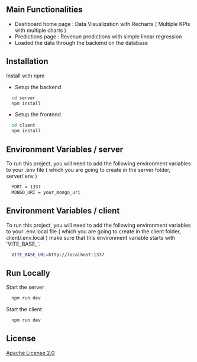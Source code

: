 ## Main Functionalities

- Dashboard home page : Data Visualization with Recharts ( Multiple KPIs with multiple charts )
- Predictions page : Revenue predictions with simple linear regression
- Loaded the data through the backend on the database


## Installation

Install with npm

- Setup the backend
```bash
  cd server
  npm install
```
- Setup the frontend 
```bash
  cd client
  npm install
```
## Environment Variables / server

To run this project, you will need to add the following environment variables to your .env file ( which you are going to create in the server folder, server/.env )
```bash
  PORT = 1337
  MONGO_URI = your_mongo_uri
```

## Environment Variables / client

To run this project, you will need to add the following environment variables to your .env.local file ( which you are going to create in the client folder, client/.env.local )
make sure that this environment variable starts with 'VITE_BASE_'.
```bash
  VITE_BASE_URL=http://localhost:1337
```

## Run Locally

Start the server

```bash
  npm run dev
```
Start the client

```bash
  npm run dev
```

## License

[Apache License 2.0](https://choosealicense.com/licenses/apache-2.0/)

